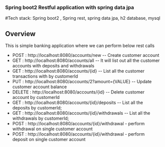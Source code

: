 ### Spring boot2 Restful application with spring data jpa

#Tech stack:
Spring boot2 , Spring rest, spring data jpa, h2 database, mysql

## Overview 
This is simple banking application where we can perform below rest calls 

- POST : http://localhost:8080/accounts/new -- Create customer account 
- GET  : http://localhost:8080/accounts/all  -- It will list out all the customer accounts with deposits and withdrawals
- GET  : http://localhost:8080/accounts/{id} -- List all the customer transactions with by customerId
- PUT  : http://localhost:8080/accounts/2?amount={VALUE} -- Update customer account balance
- DELETE : http://localhost:8080/accounts/{id} -- Delete customer account by customerId
- GET : http://localhost:8080/accounts/{id}/deposits  -- List all the deposits by customerId;
- GET : http://localhost:8080/accounts/{id}/withdrawals  -- List all the withdrawals by customerId;
- POST : http://localhost:8080/accounts/{id}/withdrawal - perform withdrawal on single customer account 
- POST : http://localhost:8080/accounts/{id}/withdrawal - perform deposit on single customer account 

